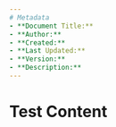 ```yaml
---
# Metadata
- **Document Title:**
- **Author:**
- **Created:**
- **Last Updated:**
- **Version:**
- **Description:**
---
```

# Test Content